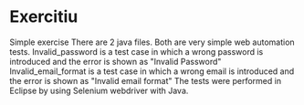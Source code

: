 # Exercitiu
Simple exercise
There are 2 java files. Both are very simple web automation tests.
Invalid_password is a test case in which a wrong password is introduced and the error is shown as "Invalid Password"
Invalid_email_format is a test case in which a wrong email is introduced and the error is shown as "Invalid email format"
The tests were performed in Eclipse by using Selenium webdriver with Java.
